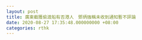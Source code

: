 ```yaml
---
layout: post
title: 廣東截獲偷渡船有否港人　鄧炳強稱未收到通知暫不評論
date: 2020-08-27 17:35:48.000000000 +08:00
categories: rthk
---
```



